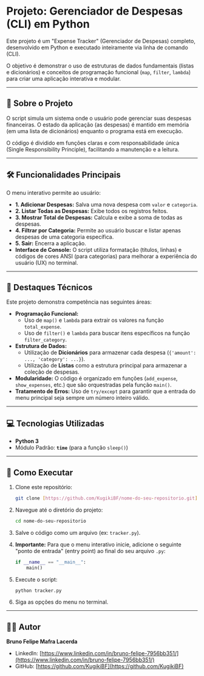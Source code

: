 # Projeto: Gerenciador de Despesas (CLI) em Python

Este projeto é um "Expense Tracker" (Gerenciador de Despesas) completo, desenvolvido em Python e executado inteiramente via linha de comando (CLI).

O objetivo é demonstrar o uso de estruturas de dados fundamentais (listas e dicionários) e conceitos de programação funcional (`map`, `filter`, `lambda`) para criar uma aplicação interativa e modular.

---

## 📖 Sobre o Projeto

O script simula um sistema onde o usuário pode gerenciar suas despesas financeiras. O estado da aplicação (as despesas) é mantido em memória (em uma lista de dicionários) enquanto o programa está em execução.

O código é dividido em funções claras e com responsabilidade única (Single Responsibility Principle), facilitando a manutenção e a leitura.

---

## 🛠️ Funcionalidades Principais

O menu interativo permite ao usuário:

* **1. Adicionar Despesas:** Salva uma nova despesa com `valor` e `categoria`.
* **2. Listar Todas as Despesas:** Exibe todos os registros feitos.
* **3. Mostrar Total de Despesas:** Calcula e exibe a soma de todas as despesas.
* **4. Filtrar por Categoria:** Permite ao usuário buscar e listar apenas despesas de uma categoria específica.
* **5. Sair:** Encerra a aplicação.
* **Interface de Console:** O script utiliza formatação (títulos, linhas) e códigos de cores ANSI (para categorias) para melhorar a experiência do usuário (UX) no terminal.

---

## 🚀 Destaques Técnicos

Este projeto demonstra competência nas seguintes áreas:

* **Programação Funcional:**
    * Uso de `map()` e `lambda` para extrair os valores na função `total_expense`.
    * Uso de `filter()` e `lambda` para buscar itens específicos na função `filter_category`.
* **Estrutura de Dados:**
    * Utilização de **Dicionários** para armazenar cada despesa (`{'amount': ..., 'category': ...}`).
    * Utilização de **Listas** como a estrutura principal para armazenar a coleção de despesas.
* **Modularidade:** O código é organizado em funções (`add_expense`, `show_expenses`, etc.) que são orquestradas pela função `main()`.
* **Tratamento de Erros:** Uso de `try/except` para garantir que a entrada do menu principal seja sempre um número inteiro válido.

---

## 💻 Tecnologias Utilizadas

* **Python 3**
* Módulo Padrão: **`time`** (para a função `sleep()`)

---

## 🏃 Como Executar

1.  Clone este repositório:
    ```bash
    git clone [https://github.com/KugikiBF/nome-do-seu-repositorio.git](https://github.com/KugikiBF/nome-do-seu-repositorio.git)
    ```

2.  Navegue até o diretório do projeto:
    ```bash
    cd nome-do-seu-repositorio
    ```

3.  Salve o código como um arquivo (ex: `tracker.py`).

4.  **Importante:** Para que o menu interativo inicie, adicione o seguinte "ponto de entrada" (entry point) ao final do seu arquivo `.py`:
    ```python
    if __name__ == "__main__":
        main()
    ```

5.  Execute o script:
    
    ```bash
    python tracker.py
    ```

6.  Siga as opções do menu no terminal.

---

## 👨‍💻 Autor

**Bruno Felipe Mafra Lacerda**

* LinkedIn: [https://www.linkedin.com/in/bruno-felipe-7956bb351/](https://www.linkedin.com/in/bruno-felipe-7956bb351/)
* GitHub: [https://github.com/KugikiBF](https://github.com/KugikiBF)
